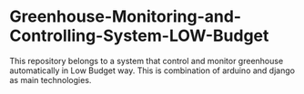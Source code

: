 # Greenhouse-Monitoring-and-Controlling-System-LOW-Budget
This repository belongs to a system that control and monitor greenhouse automatically in Low Budget way. This is combination of arduino and django as main technologies.
